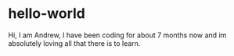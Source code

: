 # hello-world
Hi, I am Andrew, I have been coding for about 7 months now and im absolutely loving all that there is to learn.

